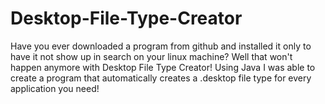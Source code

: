 # Desktop-File-Type-Creator
Have you ever downloaded a program from github and installed it only to have it not show up in search on your linux machine? Well that won't happen anymore with Desktop File Type Creator! Using Java I was able to create a program that automatically creates a .desktop file type for every application you need!
